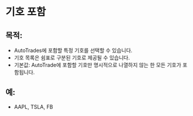 # **기호 포함**

## 목적:

- AutoTrades에 포함할 특정 기호를 선택할 수 있습니다.
- 기호 목록은 쉼표로 구분된 기호로 제공될 수 있습니다.
- 기본값: AutoTrade에 포함할 기호만 명시적으로 나열하지 않는 한 모든 기호가 포함됩니다.

## 예:

- AAPL, TSLA, FB

